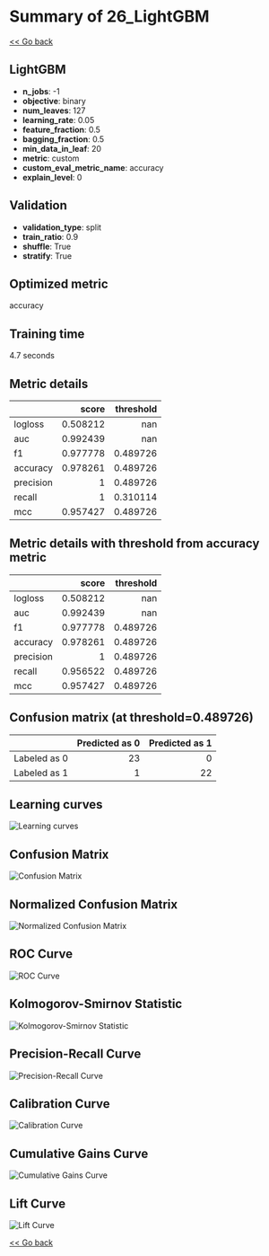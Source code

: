 # Summary of 26_LightGBM

[<< Go back](../README.md)


## LightGBM
- **n_jobs**: -1
- **objective**: binary
- **num_leaves**: 127
- **learning_rate**: 0.05
- **feature_fraction**: 0.5
- **bagging_fraction**: 0.5
- **min_data_in_leaf**: 20
- **metric**: custom
- **custom_eval_metric_name**: accuracy
- **explain_level**: 0

## Validation
 - **validation_type**: split
 - **train_ratio**: 0.9
 - **shuffle**: True
 - **stratify**: True

## Optimized metric
accuracy

## Training time

4.7 seconds

## Metric details
|           |    score |   threshold |
|:----------|---------:|------------:|
| logloss   | 0.508212 |  nan        |
| auc       | 0.992439 |  nan        |
| f1        | 0.977778 |    0.489726 |
| accuracy  | 0.978261 |    0.489726 |
| precision | 1        |    0.489726 |
| recall    | 1        |    0.310114 |
| mcc       | 0.957427 |    0.489726 |


## Metric details with threshold from accuracy metric
|           |    score |   threshold |
|:----------|---------:|------------:|
| logloss   | 0.508212 |  nan        |
| auc       | 0.992439 |  nan        |
| f1        | 0.977778 |    0.489726 |
| accuracy  | 0.978261 |    0.489726 |
| precision | 1        |    0.489726 |
| recall    | 0.956522 |    0.489726 |
| mcc       | 0.957427 |    0.489726 |


## Confusion matrix (at threshold=0.489726)
|              |   Predicted as 0 |   Predicted as 1 |
|:-------------|-----------------:|-----------------:|
| Labeled as 0 |               23 |                0 |
| Labeled as 1 |                1 |               22 |

## Learning curves
![Learning curves](learning_curves.png)
## Confusion Matrix

![Confusion Matrix](confusion_matrix.png)


## Normalized Confusion Matrix

![Normalized Confusion Matrix](confusion_matrix_normalized.png)


## ROC Curve

![ROC Curve](roc_curve.png)


## Kolmogorov-Smirnov Statistic

![Kolmogorov-Smirnov Statistic](ks_statistic.png)


## Precision-Recall Curve

![Precision-Recall Curve](precision_recall_curve.png)


## Calibration Curve

![Calibration Curve](calibration_curve_curve.png)


## Cumulative Gains Curve

![Cumulative Gains Curve](cumulative_gains_curve.png)


## Lift Curve

![Lift Curve](lift_curve.png)



[<< Go back](../README.md)
